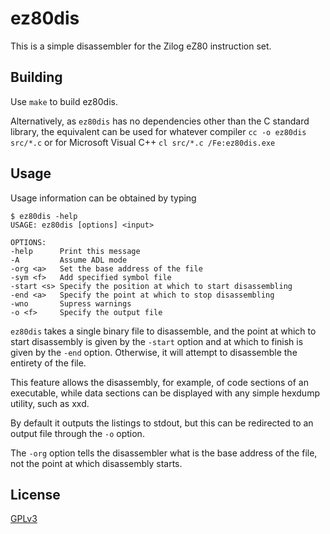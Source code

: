 # ez80dis
This is a simple disassembler for the Zilog eZ80 instruction set.

## Building
Use `make` to build ez80dis.

Alternatively, as `ez80dis` has no dependencies other than the C
standard library, the equivalent can be used for whatever
compiler
`cc -o ez80dis src/*.c`
or for Microsoft Visual C++
`cl src/*.c /Fe:ez80dis.exe`

## Usage
Usage information can be obtained by typing
    
```
$ ez80dis -help
USAGE: ez80dis [options] <input>

OPTIONS:
-help      Print this message
-A         Assume ADL mode
-org <a>   Set the base address of the file
-sym <f>   Add specified symbol file
-start <s> Specify the position at which to start disassembling
-end <a>   Specify the point at which to stop disassembling
-wno       Supress warnings
-o <f>     Specify the output file

```
    
`ez80dis` takes a single binary file to disassemble, and the point at
which to start disassembly is given by the `-start` option and
at which to finish is given by the `-end` option. Otherwise, it will
attempt to disassemble the entirety of the file.

This feature allows the disassembly, for example, of code sections of
an executable, while data sections can be displayed with any simple
    hexdump utility, such as xxd.
    
By default it outputs the listings to stdout, but this can be redirected
to an output file through the `-o` option.
    
The `-org` option tells the disassembler what is the base address of the
file, not the point at which disassembly starts.

## License
[GPLv3](https://choosealicense.com/licenses/gpl-3.0/)